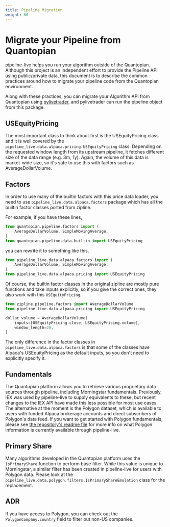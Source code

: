 ```yaml
---
title: Pipeline Migration
weight: 60
---
```

# Migrate your Pipeline from Quantopian
pipeline-live helps you run your algorithm outside of the Quantopian.
Although this project is an independent effort to provide the Pipeline
API using public/private data, this document is to describe the common
practices around how to migrate your pipeline code from the Quantopian
environment.

Along with these practices, you can migrate your Algorithm API from Quantopian
using [pylivetrader](https://github.com/alpacahq/pylivetrader), and
pylivetrader can run the pipeline object from this package.

## USEquityPricing
The most important class to think about first is the USEquityPricing class
and it is well covered by the
`pipeline_live.data.alpaca.pricing.USEquityPricing` class.
Depending on the requested window length from its upstream pipeline, it
fetches different size of the data range (e.g. 3m, 1y). Again, the volume of
this data is market-wide size, so it's safe to use this with factors such
as AverageDollarVolume.

## Factors
In order to use many of the builtin factors with this price data loader,
you need to use `pipeline_live.data.alpaca.factors` package which has
all the builtin factor classes ported from zipline.

For example, if you have these lines,

```py
from quantopian.pipeline.factors import (
    AverageDollarVolume, SimpleMovingAverage,
)
from quantopian.pipeline.data.builtin import USEquityPricing
```

you can rewrite it to something like this.

```py
from pipeline_live.data.alpaca.factors import (
    AverageDollarVolume, SimpleMovingAverage,
)
from pipeline_live.data.alpaca.pricing import USEquityPricing
```

Of course, the builtin factor classes in the original zipline are mostly
pure functions and take inputs explicitly, so if you give the correct
ones, they also work with this `USEquityPricing`.

```py
from zipline.pipeline.factors import AverageDollarVolume
from pipeline_live.data.alpaca.pricing import USEquityPricing

dollar_volume = AverageDollarVolume(
    inputs=[USEquityPricing.close, USEquityPricing.volume],
    window_length=20,
)
```

The only difference in the factor classes in `pipeline_live.data.alpaca.factors`
is that some of the classes have Alpaca's USEquityPricing as the default
inputs, so you don't need to explicitly specify it.

## Fundamentals
The Quantopian platform allows you to retrieve various proprietary data
sources through pipeline, including Morningstar fundamentals. Previously,
IEX was used by pipeline-live to supply equivalents to these, but recent
changes to the IEX API have made this less possible for most use cases.
The alternative at the moment is the Polygon dataset, which is available
to users with funded Alpaca brokerage accounts and direct subscribers of
Polygon's data feed. If you want to get started with Polygon fundamentals,
please see [the repository's readme file](https://github.com/alpacahq/pipeline-live#polygon-data-source-api)
for more info on what Polygon information is currently available through pipeline-live.

## Primary Share
Many algorithms developed in the Quantopian platform uses the `IsPrimaryShare`
function to perform base filter. While this value is unique to Morningstar,
a similar filter has been created in pipeline-live for users with Polygon data.
Please look at the `pipeline_live.data.polygon.filters.IsPrimaryShareEmulation` class for
the replacement.

## ADR
If you have access to Polygon, you can check out the `PolygonCompany.country`
field to filter out non-US companies.